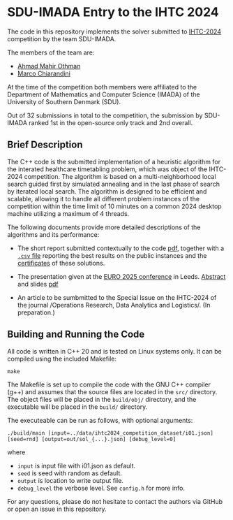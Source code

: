
# SDU-IMADA Entry to the IHTC 2024

The code in this repository implements the solver submitted to
[IHTC-2024](https://ihtc2024.github.io/ "IHTC-2024") competition by the team
SDU-IMADA.

The members of the team are:
- [Ahmad Mahir Othman](https://github.com/Arthod "Ahmad Mahir Othman")
- [Marco Chiarandini](https://github.com/belzebuu "Marco Chiarandini")

At the time of the competition both members were affiliated to the Department of
Mathematics and Computer Science (IMADA) of the University of Southern Denmark
(SDU).

Out of 32 submissions in total to the competition, the submission by SDU-IMADA
ranked 1st in the open-source only track and 2nd overall.

## Brief Description

The C++ code is the submitted implementation of a heuristic algorithm for the
interated healthcare timetabling problem, which was object of the IHTC-2024
competition. The algorithm is based on a multi-neighborhood local search guided
first by simulated annealing and in the last phase of search by iterated local
search.  The algorithm is designed to be efficient and scalable, allowing it to
handle all different problem instances of the competition within the time limit
of 10 minutes on a common 2024 desktop machine utilizing a maximum of 4 threads.

The following documents provide more detailed descriptions of the algorithms and
its performance: 

- The short report submitted contextually to the code [pdf](./doc/report.pdf
  "pdf"), together with a [`.csv` file](./solutions/score.csv) reporting the
  best results on the public instances and the [certificates](./solutions/) of
  these solutions.

- The presentation given at the [EURO 2025 conference](https://euro2025leeds.uk/
  "EURO 2025") in Leeds.
  [Abstract](https://www.euro-online.org/conf/euro34/treat_abstract?frompage=search&paperid=2774
  "EURO 2025") and slides [pdf](./doc/euro2025-slides.pdf "pdf")

- An article to be sumbmitted to the Special Issue on the
  IHTC-2024 of the journal /Operations Research, Data Analytics and Logistics/.
  (In preparation.)


## Building and Running the Code

All code is written in C++ 20 and is tested on Linux systems only. It can be
compiled using the included Makefile:
```
make
```
The Makefile is set up to compile the code with the GNU C++ compiler (g++) and
assumes that the source files are located in the `src/` directory. The object
files will be placed in the `build/obj/` directory, and the executable will be placed
in the `build/` directory.

The executeable can be run as follows, with optional arguments:
```
./build/main [input=../data/ihtc2024_competition_dataset/i01.json] [seed=rnd] [output=out/sol_{...}.json] [debug_level=0]
```
where
- `input` is input file with i01.json as default. 
- `seed` is seed with random as default.
- `output` is location to write output file.
- `debug_level` the verbose level. See `config.h` for more info.

For any questions, please do not hesitate to contact the authors via GitHub or
open an issue in this repository.